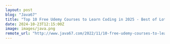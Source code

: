 ```yaml
---
layout: post
blog: "Java67"
title: "Top 10 Free Udemy Courses to Learn Coding in 2025 - Best of Lot"
date: 2024-10-23T12:15:00Z
image: images/java.png
remote_url: "http://www.java67.com/2022/11/10-free-udemy-courses-to-learn-coding.html"
---
```

